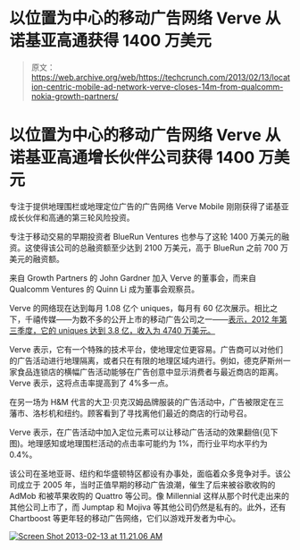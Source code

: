 # 以位置为中心的移动广告网络 Verve 从诺基亚高通获得 1400 万美元

> 原文：<https://web.archive.org/web/https://techcrunch.com/2013/02/13/location-centric-mobile-ad-network-verve-closes-14m-from-qualcomm-nokia-growth-partners/>

# 以位置为中心的移动广告网络 Verve 从诺基亚高通增长伙伴公司获得 1400 万美元

专注于提供地理围栏或地理定位广告的广告网络 Verve Mobile 刚刚获得了诺基亚成长伙伴和高通的第三轮风险投资。

专注于移动交易的早期投资者 BlueRun Ventures 也参与了这轮 1400 万美元的融资。这使得该公司的总融资额至少达到 2100 万美元，高于 BlueRun 之前 700 万美元的融资额。

来自 Growth Partners 的 John Gardner 加入 Verve 的董事会，而来自 Qualcomm Ventures 的 Quinn Li 成为董事会观察员。

Verve 的网络现在达到每月 1.08 亿个 uniques，每月有 60 亿次展示。相比之下，千禧传媒——为数不多的公开上市的移动广告公司之一——[表示，2012 年第三季度，它的 uniques 达到 3.8 亿，收入为 4740 万美元。](https://web.archive.org/web/20221006172442/http://investors.millennialmedia.com/phoenix.zhtml?c=238412&p=irol-newsArticle&ID=1754375&highlight=)

Verve 表示，它有一个特殊的技术平台，使地理定位更容易。广告商可以对他们的广告活动进行地理隔离，或者只在有限的地理区域内进行。例如，德克萨斯州一家食品连锁店的横幅广告活动能够在广告创意中显示消费者与最近商店的距离。Verve 表示，这将点击率提高到了 4%多一点。

在另一场为 H&M 代言的大卫·贝克汉姆品牌服装的广告活动中，广告被限定在三藩市、洛杉机和纽约。顾客看到了寻找离他们最近的商店的行动号召。

Verve 表示，在广告活动中加入定位元素可以让移动广告活动的效果翻倍(见下图)。地理感知或地理围栏活动的点击率可能约为 1%，而行业平均水平约为 0.4%。

该公司在圣地亚哥、纽约和华盛顿特区都设有办事处，面临着众多竞争对手。该公司成立于 2005 年，当时正值早期的移动广告浪潮，催生了后来被谷歌收购的 AdMob 和被苹果收购的 Quattro 等公司。像 Millennial 这样从那个时代走出来的其他公司上市了，而 Jumptap 和 Mojiva 等其他公司仍然是私有的。此外，还有 Chartboost 等更年轻的移动广告网络，它们以游戏开发者为中心。

[![Screen Shot 2013-02-13 at 11.21.06 AM](img/350b5d6ac57226defa0db6d429f1b485.png)](https://web.archive.org/web/20221006172442/https://beta.techcrunch.com/2013/02/13/location-centric-mobile-ad-network-verve-closes-14m-from-qualcomm-nokia-growth-partners/screen-shot-2013-02-13-at-11-21-06-am/)